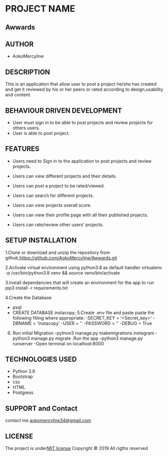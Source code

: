 # PROJECT NAME
## Awwards

## AUTHOR
* AokoMercyline

## DESCRIPTION
This is an application that allow user to post a project he/she has created and get it reviewed by his or her peers or rated according to design,usability and content.

## BEHAVIOUR DRIVEN DEVELOPMENT

* User must sign in to be able to post projects and review projects for others users.
* User is able to post project.

## FEATURES

* Users need to Sign in to the application to post projects and review projects.

* Users can view different projects and their details.

* Users can post a project to be rated/viewed.

* Users can search for different projects.

* Users can view projects overall score.

* Users can view their profile page with all their published projects.

* Users can rate/review other users' projects.


## SETUP INSTALLATION

1.Clone or download and unzip the repository from github,https://github.com/AokoMercyline/Awwards.git

2.Activate virtual environment using python3.8 as default handler virtualenv -p /usr/bin/python3.8 venv && source venv/bin/activate

3.Install dependancies that will create an environment for the app to run pip3 install -r requirements.txt

4.Create the Database

* psql
* CREATE DATABASE instacopy;
5.Create .env file and paste paste the following filling where appropriate:
-SECRET_KEY = '<Secret_key>' 
-DBNAME = 'instacopy' -USER = ''
 -PASSWORD = '' 
 -DEBUG = True
6.  Run initial Migration 
    -python3 manage.py makemigrations instagram 
    -python3 manage.py migrate .Run the app 
    -python3 manage.py runserver 
    -Open terminal on localhost:8000

## TECHNOLOGIES USED
* Python 3.8
* Bootstrap
* css
* HTML
* Postgress

## SUPPORT and Contact

contact me aokomercyline34@gmail.com

## LICENSE
The project is under[MIT license](/blob/master/LICENSE)
Copyright &copy; 2019.All rigths reserved
  
